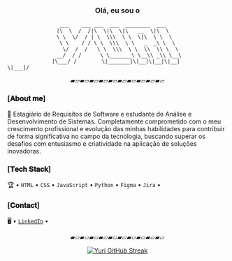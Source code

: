 <div align="center">
<h3>Olá, eu sou o</h3>

```
  ___    ___ ___  ___  ________  ___     
 |\  \  /  /|\  \|\  \|\   __  \|\  \    
 \ \  \/  / | \  \\\  \ \  \|\  \ \  \   
  \ \    / / \ \  \\\  \ \   _  _\ \  \  
   \/  /  /   \ \  \\\  \ \  \\  \\ \  \ 
 __/  / /      \ \_______\ \__\\ _\\ \__\
|\___/ /        \|_______|\|__|\|__|\|__| 
\|___|/                                                                                                          

```
<p>▰▱▰▱▰▱▰▱▰▱▰▱▰▱▰▱▰▱▰▱</p>
</div>

### [𝐀𝐛𝐨𝐮𝐭 𝐦𝐞]

🚀 Estagiário de Requisitos de Software e estudante de Análise e Desenvolvimento de Sistemas. Completamente comprometido com o meu crescimento profissional e evolução das minhas habilidades para contribuir de forma significativa no campo da tecnologia, buscando superar os desafios com entusiasmo e criatividade na aplicação de soluções inovadoras.

### [𝐓𝐞𝐜𝐡 𝐒𝐭𝐚𝐜𝐤]

🏆 • `HTML` • `CSS` • `JavaScript` • `Python` • `Figma` • `Jira` • 

### [𝐂𝐨𝐧𝐭𝐚𝐜𝐭]

🖥️ • [`LinkedIn`](https://www.linkedin.com/in/yurialvs/) •

<div align="center">
<p>▰▱▰▱▰▱▰▱▰▱▰▱▰▱▰▱▰▱▰▱</p>

[![Yuri GitHub Streak](https://streak-stats.demolab.com?user=yurialvs&theme=transparent&locale=pt_BR&card_width=500)](https://git.io/streak-stats)
</div>
